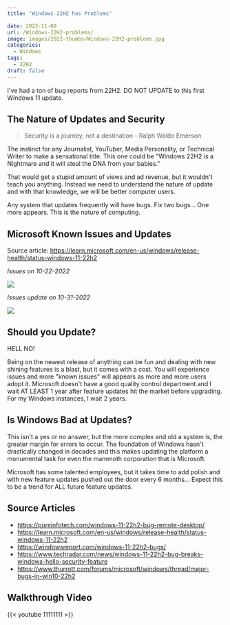 ```yaml
---
title: "Windows 22H2 has Problems"

date: 2022-11-09
url: /Windows-22H2-problems/
image: images/2022-thumbs/Windows-22H2-problems.jpg
categories:
  - Windows
tags:
  - 22H2
draft: false
---
```

I've had a ton of bug reports from 22H2. DO NOT UPDATE to this first Windows 11 update. 
<!--more-->

## The Nature of Updates and Security

> Security is a journey, not a destination - Ralph Waldo Emerson

The instinct for any Journalist, YouTuber, Media Personality, or Technical Writer to make a sensational title. This one could be "Windows 22H2 is a Nightmare and it will steal the DNA from your babies."

That would get a stupid amount of views and ad revenue, but it wouldn't teach you anything. Instead we need to understand the nature of update and with that knowledge, we will be better computer users. 

Any system that updates frequently will have bugs. Fix two bugs... One more appears. This is the nature of computing. 

## Microsoft Known Issues and Updates

Source article: <https://learn.microsoft.com/en-us/windows/release-health/status-windows-11-22h2>

_Issues on 10-22-2022_

![](/images/2022/Windows-22H2-problems/ms-known-issues.png)

_Issues update on 10-31-2022_

![](/images/2022/Windows-22H2-problems/issue-update.png)

## Should you Update?

HELL NO!

Being on the newest release of anything can be fun and dealing with new shining features is a blast, but it comes with a cost. You will experience issues and more "known issues" will appears as more and more users adopt it. Microsoft doesn't have a good quality control department and I wait AT LEAST 1 year after feature updates hit the market before upgrading. For my Windows instances, I wait 2 years. 

## Is Windows Bad at Updates?

This isn't a yes or no answer, but the more complex and old a system is, the greater margin for errors to occur. The foundation of Windows hasn't drastically changed in decades and this makes updating the platform a monumental task for even the mammoth corporation that is Microsoft. 

Microsoft has some talented employees, but it takes time to add polish and with new feature updates pushed out the door every 6 months... Expect this to be a trend for ALL future feature updates. 

## Source Articles

- <https://pureinfotech.com/windows-11-22h2-bug-remote-desktop/>
- <https://learn.microsoft.com/en-us/windows/release-health/status-windows-11-22h2>
- <https://windowsreport.com/windows-11-22h2-bugs/>
- <https://www.techradar.com/news/windows-11-22h2-bug-breaks-windows-hello-security-feature>
- <https://www.thurrott.com/forums/microsoft/windows/thread/major-bugs-in-win10-22h2>


## Walkthrough Video

{{< youtube 11111111 >}}

